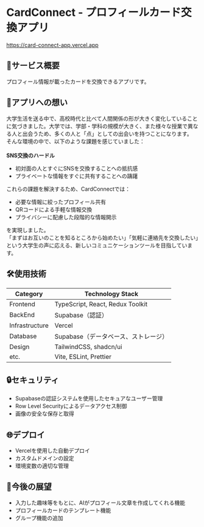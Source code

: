# CardConnect - プロフィールカード交換アプリ
https://card-connect-app.vercel.app
## :iphone:サービス概要
プロフィール情報が載ったカードを交換できるアプリです。
## :thought_balloon:アプリへの想い
大学生活を送る中で、高校時代と比べて人間関係の形が大きく変化していることに気づきました。大学では、学部・学科の規模が大きく、また様々な授業で異なる人と出会うため、多くの人と「点」としての出会いを持つことになります。\
そんな環境の中で、以下のような課題を感じていました：\
\
**SNS交換のハードル**
- 初対面の人とすぐにSNSを交換することへの抵抗感
- プライベートな情報をすぐに共有することへの躊躇

これらの課題を解決するため、CardConnectでは：
- 必要な情報に絞ったプロフィール共有
- QRコードによる手軽な情報交換
- プライバシーに配慮した段階的な情報開示

を実現しました。\
「まずはお互いのことを知るところから始めたい」「気軽に連絡先を交換したい」という大学生の声に応える、新しいコミュニケーションツールを目指しています。
## :hammer_and_wrench:使用技術
| Category | Technology Stack |
| --- | --- |
| Frontend | TypeScript, React, Redux Toolkit |
| BackEnd | Supabase（認証） |
| Infrastructure | Vercel |
| Database | Supabase（データベース、ストレージ） |
| Design | TailwindCSS, shadcn/ui |
| etc. | Vite, ESLint, Prettier |
## :lock:セキュリティ
- Supabaseの認証システムを使用したセキュアなユーザー管理
- Row Level Securityによるデータアクセス制御
- 画像の安全な保存と取得
## :globe_with_meridians:デプロイ
- Vercelを使用した自動デプロイ
- カスタムドメインの設定
- 環境変数の適切な管理
## :memo:今後の展望
- 入力した趣味等をもとに、AIがプロフィール文章を作成してくれる機能
- プロフィールカードのテンプレート機能
- グループ機能の追加

